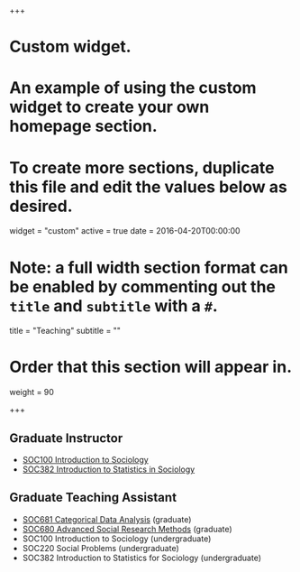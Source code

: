 +++
# Custom widget.
# An example of using the custom widget to create your own homepage section.
# To create more sections, duplicate this file and edit the values below as desired.
widget = "custom"
active = true
date = 2016-04-20T00:00:00

# Note: a full width section format can be enabled by commenting out the `title` and `subtitle` with a `#`.
title = "Teaching"
subtitle = ""

# Order that this section will appear in.
weight = 90

+++

## Graduate Instructor
* [SOC100 Introduction to Sociology](files/SOC100_syllabus_SU2019.pdf)
* [SOC382 Introduction to Statistics in Sociology](files/SOC382_syllabus_SU2020.pdf)

## Graduate Teaching Assistant
  * [SOC681 Categorical Data Analysis](https://www.trentonmize.com/teaching/cda) (graduate)
  * [SOC680 Advanced Social Research Methods](https://cla.purdue.edu/academic/sociology/graduate/phd/courses.html) (graduate)
  * SOC100 Introduction to Sociology (undergraduate)
  * SOC220 Social Problems (undergraduate)
  * SOC382 Introduction to Statistics for Sociology (undergraduate)

